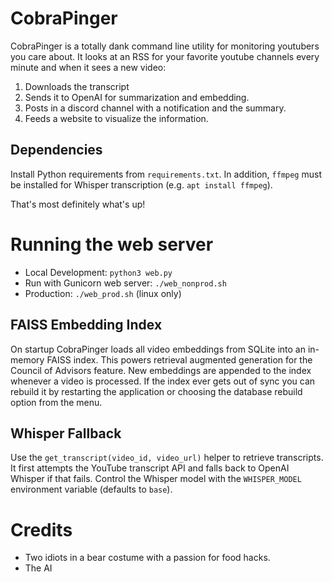 # CobraPinger

CobraPinger is a totally dank command line utility for monitoring youtubers you care about. It looks at an RSS for your favorite youtube channels every minute and when it sees a new video:

1) Downloads the transcript
2) Sends it to OpenAI for summarization and embedding.
3) Posts in a discord channel with a notification and the summary.
4) Feeds a website to visualize the information.

## Dependencies

Install Python requirements from `requirements.txt`. In addition, `ffmpeg` must
be installed for Whisper transcription (e.g. `apt install ffmpeg`).

That's most definitely what's up!

# Running the web server

- Local Development: `python3 web.py`
- Run with Gunicorn web server: `./web_nonprod.sh`
- Production: `./web_prod.sh` (linux only)

## FAISS Embedding Index

On startup CobraPinger loads all video embeddings from SQLite into an in-memory
FAISS index. This powers retrieval augmented generation for the Council of
Advisors feature. New embeddings are appended to the index whenever a video is
processed. If the index ever gets out of sync you can rebuild it by restarting
the application or choosing the database rebuild option from the menu.

## Whisper Fallback

Use the `get_transcript(video_id, video_url)` helper to retrieve transcripts.
It first attempts the YouTube transcript API and falls back to OpenAI Whisper if
that fails. Control the Whisper model with the `WHISPER_MODEL` environment
variable (defaults to `base`).

# Credits

* Two idiots in a bear costume with a passion for food hacks.
* The AI
